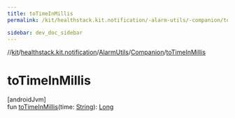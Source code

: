 ```yaml
---
title: toTimeInMillis
permalink: /kit/healthstack.kit.notification/-alarm-utils/-companion/to-time-in-millis.html

sidebar: dev_doc_sidebar
---
```

//[kit](../../../../index.html)/[healthstack.kit.notification](../../index.html)/[AlarmUtils](../index.html)/[Companion](index.html)/[toTimeInMillis](to-time-in-millis.html)



# toTimeInMillis



[androidJvm]\
fun [toTimeInMillis](to-time-in-millis.html)(time: [String](https://kotlinlang.org/api/latest/jvm/stdlib/kotlin/-string/index.html)): [Long](https://kotlinlang.org/api/latest/jvm/stdlib/kotlin/-long/index.html)




